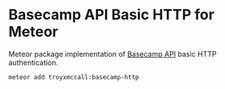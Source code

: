 # Basecamp API Basic HTTP for Meteor

Meteor package implementation of [Basecamp API](https://github.com/basecamp/bcx-api/) basic HTTP authentication.

    meteor add troyxmccall:basecamp-http
